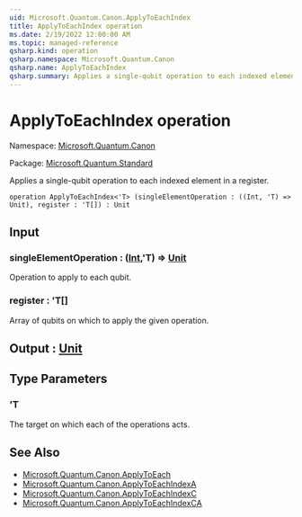 ```yaml
---
uid: Microsoft.Quantum.Canon.ApplyToEachIndex
title: ApplyToEachIndex operation
ms.date: 2/19/2022 12:00:00 AM
ms.topic: managed-reference
qsharp.kind: operation
qsharp.namespace: Microsoft.Quantum.Canon
qsharp.name: ApplyToEachIndex
qsharp.summary: Applies a single-qubit operation to each indexed element in a register.
---
```


# ApplyToEachIndex operation

Namespace: [Microsoft.Quantum.Canon](xref:Microsoft.Quantum.Canon)

Package: [Microsoft.Quantum.Standard](https://nuget.org/packages/Microsoft.Quantum.Standard)


Applies a single-qubit operation to each indexed element in a register.

```qsharp
operation ApplyToEachIndex<'T> (singleElementOperation : ((Int, 'T) => Unit), register : 'T[]) : Unit
```


## Input

### singleElementOperation : ([Int](xref:microsoft.quantum.qsharp.valueliterals#int-literals),'T) => [Unit](xref:microsoft.quantum.qsharp.valueliterals#unit-literal) 

Operation to apply to each qubit.


### register : 'T[]

Array of qubits on which to apply the given operation.



## Output : [Unit](xref:microsoft.quantum.qsharp.valueliterals#unit-literal)



## Type Parameters

### 'T

The target on which each of the operations acts.

## See Also

- [Microsoft.Quantum.Canon.ApplyToEach](xref:Microsoft.Quantum.Canon.ApplyToEach)
- [Microsoft.Quantum.Canon.ApplyToEachIndexA](xref:Microsoft.Quantum.Canon.ApplyToEachIndexA)
- [Microsoft.Quantum.Canon.ApplyToEachIndexC](xref:Microsoft.Quantum.Canon.ApplyToEachIndexC)
- [Microsoft.Quantum.Canon.ApplyToEachIndexCA](xref:Microsoft.Quantum.Canon.ApplyToEachIndexCA)